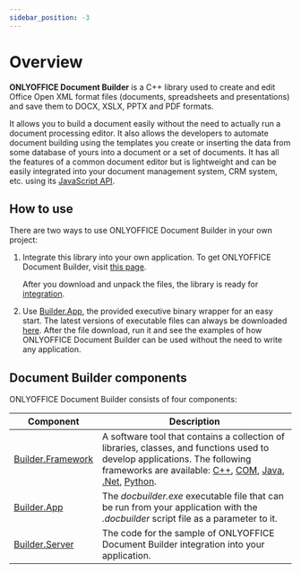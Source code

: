 ```yaml
---
sidebar_position: -3
---
```


# Overview

**ONLYOFFICE Document Builder** is a C++ library used to create and edit Office Open XML format files (documents, spreadsheets and presentations) and save them to DOCX, XSLX, PPTX and PDF formats.

It allows you to build a document easily without the need to actually run a document processing editor. It also allows the developers to automate document building using the templates you create or inserting the data from some database of yours into a document or a set of documents. It has all the features of a common document editor but is lightweight and can be easily integrated into your document management system, CRM system, etc. using its [JavaScript API](../../../docs/office-api/get-started/overview.md).

## How to use

There are two ways to use ONLYOFFICE Document Builder in your own project:

1. Integrate this library into your own application. To get ONLYOFFICE Document Builder, visit [this page](./get-document-builder.md).

   After you download and unpack the files, the library is ready for [integration](../builder-framework/overview.md).

2. Use [Builder.App](../builder-app/overview.md), the provided executive binary wrapper for an easy start. The latest versions of executable files can always be downloaded [here](https://www.onlyoffice.com/document-builder.aspx?from=api). After the file download, run it and see the examples of how ONLYOFFICE Document Builder can be used without the need to write any application.

## Document Builder components

ONLYOFFICE Document Builder consists of four components:

| Component                                                        | Description                                                                                                                                                                                                                                                                                                                                                                                                |
| ---------------------------------------------------------------- | ---------------------------------------------------------------------------------------------------------------------------------------------------------------------------------------------------------------------------------------------------------------------------------------------------------------------------------------------------------------------------------------------------------- |
| [Builder.Framework](../builder-framework/overview.md) | A software tool that contains a collection of libraries, classes, and functions used to develop applications. The following frameworks are available: [C++](../builder-framework/C++/C++.md), [COM](../builder-framework/COM/COM.md), [Java](../builder-framework/Java/Java.md), [.Net](../builder-framework/Net/Net.md), [Python](../builder-framework/Python/Python.md). |
| [Builder.App](../builder-app/overview.md)             | The *docbuilder.exe* executable file that can be run from your application with the *.docbuilder* script file as a parameter to it.                                                                                                                                                                                                                                                                        |
| [Builder.Server](../builder-server/overview.md)       | The code for the sample of ONLYOFFICE Document Builder integration into your application.                                                                                                                                                                                                                                                                                                                  |
